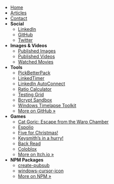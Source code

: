 - [Home](/readme.md)
- [Articles](/articles/readme.md)
- [Contact](/contact.md)
- **Social**
  - [LinkedIn](https://www.linkedin.com/in/victornogueira)
  - [GitHub](https://github.com/felladrin)
  - [Twitter](https://twitter.com/felladrin)
- **Images & Videos**
  - [Published Images](https://ko-fi.com/felladrin/gallery)
  - [Published Videos](https://www.youtube.com/user/Felladrin/videos)
  - [Watched Movies](https://www.imdb.com/user/ur36368230/ratings?sort=your_rating,desc&ratingFilter=0&mode=grid&lastPosition=0)
- **Tools**
  - [PickBetterPack](https://pickbetterpack.com "Discover similar packages from your package.json dependencies.")
  - [LinkedTimer](https://linkedtimer.com "Real-time collaborative timer to use with your team in VS Code or in the browser.")
  - [LinkedIn AutoConnect](https://github.com/felladrin/linkedin-autoconnect-chrome-extension "Chrome extension that automatically clicks all 'Connect' buttons available on LinkedIn 'Search People' and 'People You May Know' pages.")
  - [Ratio Calculator](https://felladrin.github.io/ratio-calculator "Quickly find out the right value for a proportion.")
  - [Testing Grid](https://felladrin.github.io/testing-grid "Load several instances of a multiplayer-app in a single page")
  - [Bcrypt Sandbox](https://felladrin.github.io/bcrypt-sandbox "A tool for encrypting and validating text with bcrypt")
  - [Windows Timelapse Toolkit](https://github.com/felladrin/windows-timelapse-toolkit "Windows toolkit for taking periodic screenshots and generate a time-lapse video from them.")
  - [More on GitHub »](https://github.com/felladrin?tab=repositories&q=archived%3Afalse&type=&language=&sort=stargazers)
- **Games**
  - [Cat Goric: Escape from the Warp Chamber](https://felladrin.itch.io/cat-goric-escape-from-the-warp-chamber)
  - [Espolio](https://felladrin.itch.io/espolio)
  - [Five for Christmas!](https://felladrin.itch.io/five-for-christmas)
  - [Keysmith’s in a hurry!](https://felladrin.itch.io/keysmiths-in-a-hurry)
  - [Back Read](https://felladrin.itch.io/back-read)
  - [Coloblox](https://felladrin.itch.io/coloblox)
  - [More on Itch.io »](https://felladrin.itch.io/)
- **NPM Packages**
  - [create-pubsub](https://npm.im/create-pubsub "A tiny Event Emitter and Observable Store.")
  - [windows-cursor-icon](https://npm.im/windows-cursor-icon "Use Node.js to extract the image from Windows OS cursor")
  - [More on NPM »](https://www.npmjs.com/~felladrin)
